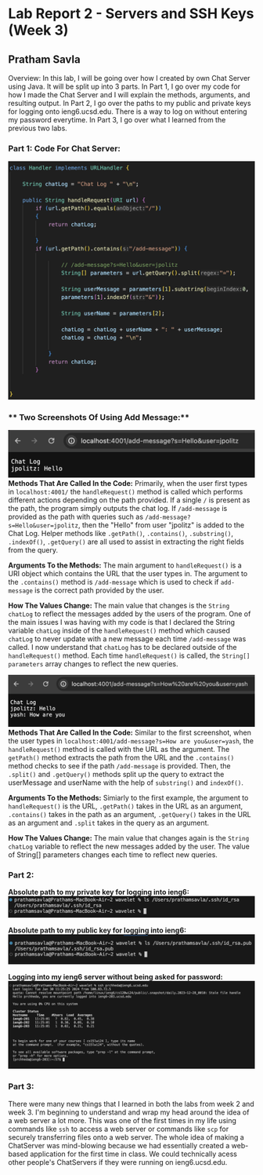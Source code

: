# Lab Report 2 - Servers and SSH Keys (Week 3)
## Pratham Savla

Overview: In this lab, I will be going over how I created by own Chat Server using Java. It will be split up into 3 parts. In Part 1, I go over my code for how I made the Chat Server and I will explain the methods, arguments, and resulting output. In Part 2, I go over the paths to my public and private keys for logging onto ieng6.ucsd.edu. There is a way to log on without entering my password everytime. In Part 3, I go over what I learned from the previous two labs.

### Part 1: Code For Chat Server:

![Code For Chat Server](part1.png)

### ** Two Screenshots Of Using Add Message:**
![Using Add Message #1](part2.png)
**Methods That Are Called In the Code:** Primarily, when the user first types in `localhost:4001/` the `handleRequest()` method is called which performs different actions depending on the path provided. If a single `/` is present as the path, the program simply outputs the chat log. If   `/add-message` is provided as the path with queries such as `/add-message?s=Hello&user=jpolitz`, then the "Hello" from user "jpolitz" is added to the Chat Log. Helper methods like `.getPath()`, `.contains()`, `.substring()`, `.indexOf()`, `.getQuery()` are all used to assist in extracting the right fields from the query. 

**Arguments To the Methods:** The main argument to `handleRequest()` is a URI object which contains the URL that the user types in. The argument to the `.contains()` method is `/add-message` which is used to check if `add-message` is the correct path provided by the user. 

**How The Values Change:** The main value that changes is the `String chatLog` to reflect the messages added by the users of the program. One of the main issues I was having with my code is that I declared the String variable `chatLog` inside of the `handleRequest()` method which caused `chatLog` to never update with a new message each time `/add-message` was called. I now understand that `chatLog` has to be declared outside of the `handleRequest()` method. Each time `handleRequest()` is called, the `String[] parameters` array changes to reflect the new queries.

![Using Add Message #2](part3.png)
**Methods That Are Called In the Code:** Similar to the first screenshot, when the user types in `localhost:4001/add-message?s=How are you&user=yash`, the `handleRequest()` method is called with the URL as the argument. The `getPath()` method extracts the path from the URL and the `.contains()` method checks to see if the path `/add-message` is provided. Then, the `.split()` and `.getQuery()` methods split up the query to extract the userMessage and userName with the help of `substring()` and `indexOf()`.

**Arguments To the Methods:** Simiarly to the first example, the argument to `handleRequest()` is the URL, `.getPath()` takes in the URL as an argument, `.contains()` takes in the path as an argument, `.getQuery()` takes in the URL as an argument and `.split` takes in the query as an argument.

**How The Values Change:** The main value that changes again is the `String chatLog` variable to reflect the new messages added by the user. The value of String[] parameters changes each time to reflect new queries. 

### Part 2:

**Absolute path to my private key for logging into ieng6:**
![Private Key](part5.png)

**Absolute path to my public key for logging into ieng6:**
![Public Key](part4.png)

**Logging into my ieng6 server without being asked for password:**
![No password](part6.png)

### Part 3:
There were many new things that I learned in both the labs from week 2 and week 3. I'm beginning to understand and wrap my head around the idea of a web server a lot more. This was one of the first times in my life using commands like `ssh` to access a web server or commands like `scp` for securely transferring files onto a web server. The whole idea of making a ChatServer was mind-blowing because we had essentially created a web-based application for the first time in class. We could technically acess other people's ChatServers if they were running on ieng6.ucsd.edu.


